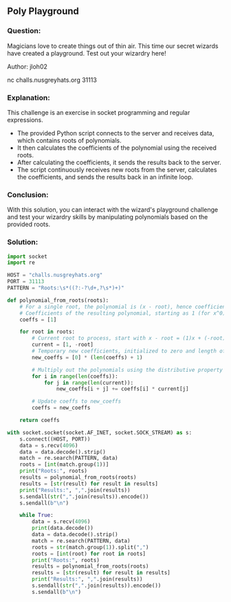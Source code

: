 ## Poly Playground

### Question:
 Magicians love to create things out of thin air. This time our secret wizards have created a playground. Test out your wizardry here!

Author: jloh02

nc challs.nusgreyhats.org 31113

### Explanation:
This challenge is an exercise in socket programming and regular expressions.
- The provided Python script connects to the server and receives data, which contains roots of polynomials.
- It then calculates the coefficients of the polynomial using the received roots.
- After calculating the coefficients, it sends the results back to the server.
- The script continuously receives new roots from the server, calculates the coefficients, and sends the results back in an infinite loop.

### Conclusion:
With this solution, you can interact with the wizard's playground challenge and test your wizardry skills by manipulating polynomials based on the provided roots.


### Solution:
```python
import socket
import re

HOST = "challs.nusgreyhats.org"
PORT = 31113
PATTERN = "Roots:\s*((?:-?\d+,?\s*)+)"

def polynomial_from_roots(roots):
    # For a single root, the polynomial is (x - root), hence coefficients [1, -root]
    # Coefficients of the resulting polynomial, starting as 1 (for x^0)
    coeffs = [1]

    for root in roots:
        # Current root to process, start with x - root = (1)x + (-root)
        current = [1, -root]
        # Temporary new coefficients, initialized to zero and length of (len(coeffs) + len(current) - 1)
        new_coeffs = [0] * (len(coeffs) + 1)

        # Multiply out the polynomials using the distributive property (convolution)
        for i in range(len(coeffs)):
            for j in range(len(current)):
                new_coeffs[i + j] += coeffs[i] * current[j]

        # Update coeffs to new_coeffs
        coeffs = new_coeffs

    return coeffs

with socket.socket(socket.AF_INET, socket.SOCK_STREAM) as s:
    s.connect((HOST, PORT))
    data = s.recv(4096)
    data = data.decode().strip()
    match = re.search(PATTERN, data)
    roots = [int(match.group(1))]
    print("Roots:", roots)
    results = polynomial_from_roots(roots)
    results = [str(result) for result in results]
    print("Results:", ",".join(results))
    s.sendall(str(",".join(results)).encode())
    s.sendall(b"\n")

    while True:
        data = s.recv(4096)
        print(data.decode())
        data = data.decode().strip()
        match = re.search(PATTERN, data)
        roots = str(match.group(1)).split(",")
        roots = [int(root) for root in roots]
        print("Roots:", roots)
        results = polynomial_from_roots(roots)
        results = [str(result) for result in results]
        print("Results:", ",".join(results))
        s.sendall(str(",".join(results)).encode())
        s.sendall(b"\n")
